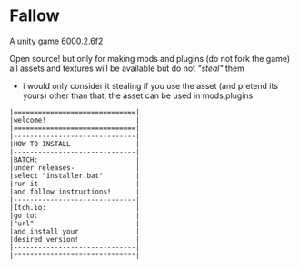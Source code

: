 # Fallow
A unity game 6000.2.6f2

Open source!
but only for making mods and plugins (do not fork the game)
all assets and textures will be available but do not *"steal"* them







* i would only consider it stealing if you use the asset (and pretend its yours) other than that, the asset can be used in mods,plugins.
```
|==============================|
|welcome!                      |
|==============================|
|------------------------------|
|HOW TO INSTALL                |
|------------------------------|
|BATCH:                        |
|under releases-               |
|select "installer.bat"        |
|run it                        |
|and follow instructions!      |                       
|------------------------------|
|Itch.io:                      |
|go to:                        |
|"url"                         |
|and install your              |
|desired version!              |
|------------------------------|
|******************************|
```
<!--# basic tutorials:<br>
[url to batch for tutorials]
follow the batch for a tutorial on modding!-->

